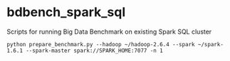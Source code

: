 # bdbench_spark_sql
Scripts for running Big Data Benchmark on existing Spark SQL cluster

    python prepare_benchmark.py --hadoop ~/hadoop-2.6.4 --spark ~/spark-1.6.1 --spark-master spark://SPARK_HOME:7077 -n 1
  
  
